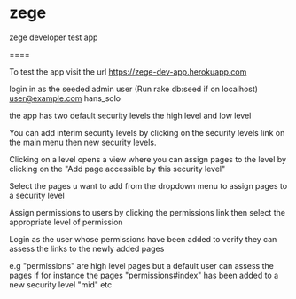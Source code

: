 zege
====

zege developer test app

====

To test the app visit the url 
https://zege-dev-app.herokuapp.com

login in as the seeded admin user (Run rake db:seed if on localhost) 
	user@example.com
	hans_solo

the app has two default security levels the high level and low level

You can add interim  security levels by clicking on the security levels link on the main menu
then new security levels.

Clicking on a level opens a view where you can assign pages to the level by clicking on the "Add page accessible by this security level"

Select the pages u want to add from the dropdown menu to assign pages to a security level

Assign permissions to users by clicking the permissions link then select the appropriate level of permission

Login as the user whose permissions have been added to verify they can assess the links to the newly added pages

e.g "permissions" are high level pages but a default user can assess the pages if for instance the pages "permissions#index" has been added to a new security level "mid" etc
